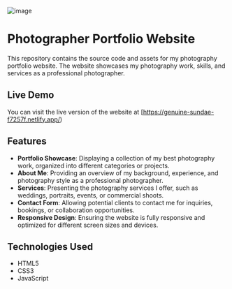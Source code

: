 ![image](https://github.com/AlekseiIvanovI/photographer_portfolio/assets/149438366/cbe83cb3-0ef8-4b03-9c5b-8b0477603a12)


# Photographer Portfolio Website


This repository contains the source code and assets for my photography portfolio website. The website showcases my photography work, skills, and services as a professional photographer.

## Live Demo

You can visit the live version of the website at [https://genuine-sundae-f7257f.netlify.app/)

## Features

- **Portfolio Showcase**: Displaying a collection of my best photography work, organized into different categories or projects.
- **About Me**: Providing an overview of my background, experience, and photography style as a professional photographer.
- **Services**: Presenting the photography services I offer, such as weddings, portraits, events, or commercial shoots.
- **Contact Form**: Allowing potential clients to contact me for inquiries, bookings, or collaboration opportunities.
- **Responsive Design**: Ensuring the website is fully responsive and optimized for different screen sizes and devices.

## Technologies Used

- HTML5
- CSS3
- JavaScript
